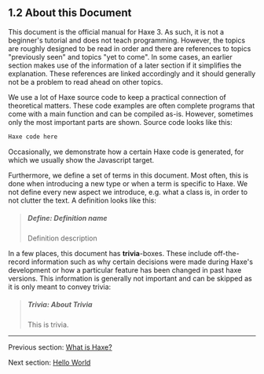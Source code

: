 ## 1.2 About this Document

This document is the official manual for Haxe 3. As such, it is not a beginner's tutorial and does not teach programming. However, the topics are roughly designed to be read in order and there are references to topics "previously seen" and topics "yet to come". In some cases, an earlier section makes use of the information of a later section if it simplifies the explanation. These references are linked accordingly and it should generally not be a problem to read ahead on other topics.

We use a lot of Haxe source code to keep a practical connection of theoretical matters. These code examples are often complete programs that come with a main function and can be compiled as-is. However, sometimes only the most important parts are shown.
Source code looks like this:

```haxe
Haxe code here
```
Occasionally, we demonstrate how a certain Haxe code is generated, for which we usually show the Javascript target.

Furthermore, we define a set of terms in this document. Most often, this is done when introducing a new type or when a term is specific to Haxe. We not define every new aspect we introduce, e.g. what a class is, in order to not clutter the text. A definition looks like this:
> ##### Define: Definition name
>
> Definition description


In a few places, this document has **trivia**-boxes. These include off-the-record information such as why certain decisions were made during Haxe's development or how a particular feature has been changed in past haxe versions. This information is generally not important and can be skipped as it is only meant to convey trivia:

> ##### Trivia: About Trivia
>
> This is trivia.

---

Previous section: [What is Haxe?](what_is_haxe.md)

Next section: [Hello World](hello_world.md)